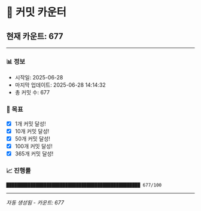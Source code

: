 # 🔢 커밋 카운터

## 현재 카운트: 677

---

### 📊 정보
- 시작일: 2025-06-28
- 마지막 업데이트: 2025-06-28 14:14:32
- 총 커밋 수: 677

### 🎯 목표
- [x] 1개 커밋 달성!
- [x] 10개 커밋 달성!
- [x] 50개 커밋 달성!
- [x] 100개 커밋 달성!
- [x] 365개 커밋 달성!

### 📈 진행률
```
██████████████████████████████████████████████████ 677/100
```

---
*자동 생성됨 - 카운트: 677*
